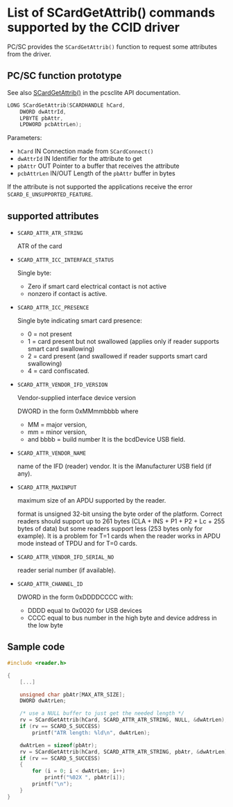# List of SCardGetAttrib() commands supported by the CCID driver

PC/SC provides the `SCardGetAttrib()` function to request some attributes from
the driver.


## PC/SC function prototype

See also [SCardGetAttrib()](https://pcsclite.apdu.fr/api/group__API.html#gaacfec51917255b7a25b94c5104961602) in the pcsclite API documentation.

```C
LONG SCardGetAttrib(SCARDHANDLE hCard,
    DWORD dwAttrId,
    LPBYTE pbAttr,
    LPDWORD pcbAttrLen);
```

Parameters:

* `hCard`       IN      Connection made from `SCardConnect()`
* `dwAttrId`    IN      Identifier for the attribute to get
* `pbAttr`      OUT     Pointer to a buffer that receives the attribute
* `pcbAttrLen`  IN/OUT  Length of the `pbAttr` buffer in bytes

If the attribute is not supported the applications receive the error
`SCARD_E_UNSUPPORTED_FEATURE`.


## supported attributes

* `SCARD_ATTR_ATR_STRING`

    ATR of the card

* `SCARD_ATTR_ICC_INTERFACE_STATUS`

    Single byte:
    * Zero if smart card electrical contact is not active
    * nonzero if contact is active.

* `SCARD_ATTR_ICC_PRESENCE`

    Single byte indicating smart card presence:
    * 0 = not present
    * 1 = card present but not swallowed (applies only if reader supports
      smart card swallowing)
    * 2 = card present (and swallowed if reader supports smart card
      swallowing)
    * 4 = card confiscated.

* `SCARD_ATTR_VENDOR_IFD_VERSION`

    Vendor-supplied interface device version

    DWORD in the form 0xMMmmbbbb where
    * MM = major version,
    * mm = minor version,
    * and bbbb = build number
    It is the bcdDevice USB field.

* `SCARD_ATTR_VENDOR_NAME`

   name of the IFD (reader) vendor. It is the iManufacturer USB field
   (if any).

* `SCARD_ATTR_MAXINPUT`

   maximum size of an APDU supported by the reader.

   format is unsigned 32-bit unsing the byte order of the platform.
   Correct readers should support up to 261 bytes (CLA + INS + P1 + P2 +
   Lc + 255 bytes of data) but some readers support less (253 bytes only
   for example). It is a problem for T=1 cards when the reader works in
   APDU mode instead of TPDU and for T=0 cards.

* `SCARD_ATTR_VENDOR_IFD_SERIAL_NO`

    reader serial number (if available).

* `SCARD_ATTR_CHANNEL_ID`

    DWORD in the form 0xDDDDCCCC with:
    * DDDD equal to 0x0020 for USB devices
    * CCCC equal to bus number in the high byte and device address in the
      low byte

## Sample code

```C
#include <reader.h>

{
    [...]

    unsigned char pbAtr[MAX_ATR_SIZE];
    DWORD dwAtrLen;

    /* use a NULL buffer to just get the needed length */
    rv = SCardGetAttrib(hCard, SCARD_ATTR_ATR_STRING, NULL, &dwAtrLen);
    if (rv == SCARD_S_SUCCESS)
        printf("ATR length: %ld\n", dwAtrLen);

    dwAtrLen = sizeof(pbAtr);
    rv = SCardGetAttrib(hCard, SCARD_ATTR_ATR_STRING, pbAtr, &dwAtrLen);
    if (rv == SCARD_S_SUCCESS)
    {
        for (i = 0; i < dwAtrLen; i++)
            printf("%02X ", pbAtr[i]);
        printf("\n");
    }
}
```
